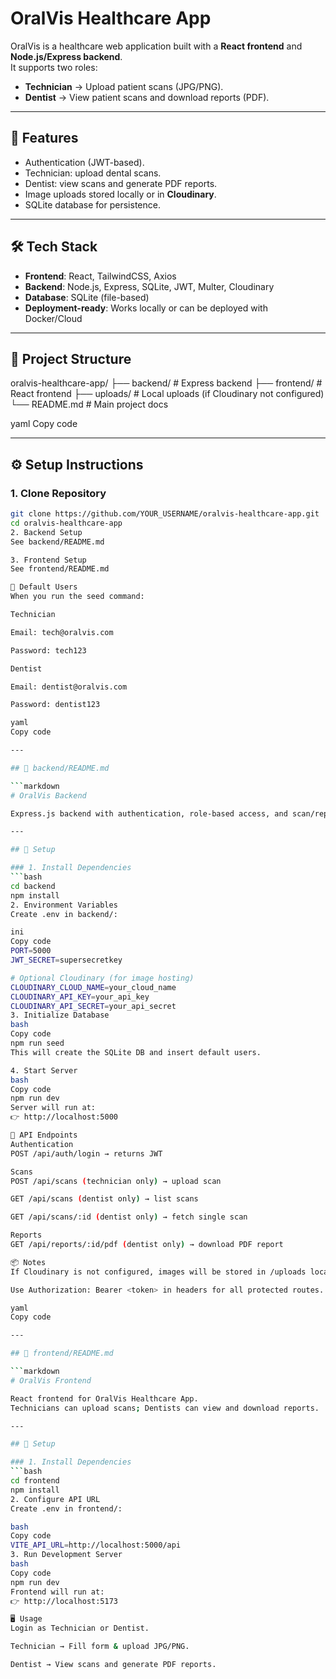 # OralVis Healthcare App

OralVis is a healthcare web application built with a **React frontend** and **Node.js/Express backend**.  
It supports two roles:

- **Technician** → Upload patient scans (JPG/PNG).
- **Dentist** → View patient scans and download reports (PDF).

---

## 🚀 Features
- Authentication (JWT-based).
- Technician: upload dental scans.
- Dentist: view scans and generate PDF reports.
- Image uploads stored locally or in **Cloudinary**.
- SQLite database for persistence.

---

## 🛠 Tech Stack
- **Frontend**: React, TailwindCSS, Axios
- **Backend**: Node.js, Express, SQLite, JWT, Multer, Cloudinary
- **Database**: SQLite (file-based)
- **Deployment-ready**: Works locally or can be deployed with Docker/Cloud

---

## 📂 Project Structure
oralvis-healthcare-app/
├── backend/ # Express backend
├── frontend/ # React frontend
├── uploads/ # Local uploads (if Cloudinary not configured)
└── README.md # Main project docs

yaml
Copy code

---

## ⚙️ Setup Instructions

### 1. Clone Repository
```bash
git clone https://github.com/YOUR_USERNAME/oralvis-healthcare-app.git
cd oralvis-healthcare-app
2. Backend Setup
See backend/README.md

3. Frontend Setup
See frontend/README.md

👥 Default Users
When you run the seed command:

Technician

Email: tech@oralvis.com

Password: tech123

Dentist

Email: dentist@oralvis.com

Password: dentist123

yaml
Copy code

---

## 📄 backend/README.md

```markdown
# OralVis Backend

Express.js backend with authentication, role-based access, and scan/report APIs.

---

## 🔧 Setup

### 1. Install Dependencies
```bash
cd backend
npm install
2. Environment Variables
Create .env in backend/:

ini
Copy code
PORT=5000
JWT_SECRET=supersecretkey

# Optional Cloudinary (for image hosting)
CLOUDINARY_CLOUD_NAME=your_cloud_name
CLOUDINARY_API_KEY=your_api_key
CLOUDINARY_API_SECRET=your_api_secret
3. Initialize Database
bash
Copy code
npm run seed
This will create the SQLite DB and insert default users.

4. Start Server
bash
Copy code
npm run dev
Server will run at:
👉 http://localhost:5000

🔗 API Endpoints
Authentication
POST /api/auth/login → returns JWT

Scans
POST /api/scans (technician only) → upload scan

GET /api/scans (dentist only) → list scans

GET /api/scans/:id (dentist only) → fetch single scan

Reports
GET /api/reports/:id/pdf (dentist only) → download PDF report

📦 Notes
If Cloudinary is not configured, images will be stored in /uploads locally.

Use Authorization: Bearer <token> in headers for all protected routes.

yaml
Copy code

---

## 📄 frontend/README.md

```markdown
# OralVis Frontend

React frontend for OralVis Healthcare App.  
Technicians can upload scans; Dentists can view and download reports.

---

## 🔧 Setup

### 1. Install Dependencies
```bash
cd frontend
npm install
2. Configure API URL
Create .env in frontend/:

bash
Copy code
VITE_API_URL=http://localhost:5000/api
3. Run Development Server
bash
Copy code
npm run dev
Frontend will run at:
👉 http://localhost:5173

🖥 Usage
Login as Technician or Dentist.

Technician → Fill form & upload JPG/PNG.

Dentist → View scans and generate PDF reports.

